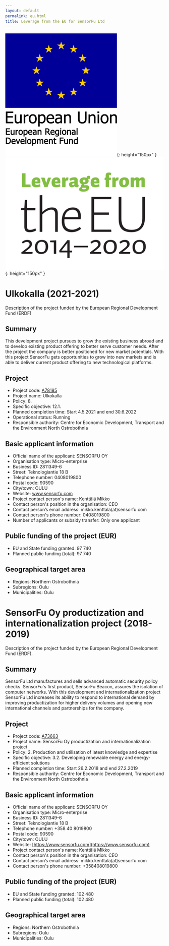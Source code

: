 ```yaml
---
layout: default
permalink: eu.html
title: Leverage from the EU for SensorFu Ltd
---
```


![European Regional Development Fund logo](img/eu_eakr.png){: height="150px" }
![Leverage from the EU logo](img/leverage_eu.png){: height="150px" }


# Ulkokalla (2021-2021)

Description of the project funded by the European Regional Development Fund (ERDF)

## Summary

This development project pursues to grow the existing business abroad and to
develop existing product offering to better serve customer needs. After the
project the company is better positioned for new market potentials. With this
project SensorFu gets opportunities to grow into new markets and is able to
deliver current product offering to new technological platforms.

## Project

* Project code: [A78185](https://www.eura2014.fi/rrtiepa/projekti.php?projektikoodi=A78185&lang=en)
* Project name: Ulkokalla
* Policy: 8.
* Specific objective: 12.1.
* Planned completion time: Start 4.5.2021 and end 30.6.2022
* Operational status: Running
* Responsible authority: Centre for Economic Development, Transport and the Environment North Ostrobothnia

## Basic applicant information

* Official name of the applicant: SENSORFU OY
* Organisation type: Micro-enterprise
* Business ID: 2811349-6
* Street: Teknologiantie 18 B
* Telephone number: 0408019800
* Postal code: 90590
* City/town: OULU
* Website: www.sensorfu.com
* Project contact person's name: Kenttälä Mikko
* Contact person's position in the organisation: CEO
* Contact person’s email address: mikko.kenttala(at)sensorfu.com
* Contact person's phone number: 0408019800
* Number of applicants or subsidy transfer: Only one applicant

## Public funding of the project (EUR)

* EU and State funding granted: 97 740
* Planned public funding (total): 97 740

## Geographical target area

* Regions: Northern Ostrobothnia
* Subregions: Oulu
* Municipalities: Oulu

# SensorFu Oy productization and internationalization project (2018-2019)

Description of the project funded by the European Regional Development Fund (ERDF).

## Summary

SensorFu Ltd manufactures and sells advanced automatic security policy checks.
SensorFu's first product, SensorFu Beacon, assures the isolation of computer
networks. With this development and internationalization project SensorFu Ltd
increases its ability to respond to international demand by improving
productization for higher delivery volumes and opening new international
channels and partnerships for the company.

## Project

* Project code: [A73663](https://www.eura2014.fi/rrtiepa/projekti.php?projektikoodi=A73663&lang=en)
* Project name: SensorFu Oy productization and internationalization project
* Policy: 2. Production and utilisation of latest knowledge and expertise
* Specific objective: 3.2. Developing renewable energy and energy-efficient solutions
* Planned completion time: Start 26.2.2018 and end 27.2.2019
* Responsible authority: Centre for Economic Development, Transport and the Environment North Ostrobothnia

## Basic applicant information

* Official name of the applicant: SENSORFU OY
* Organisation type: Micro-enterprise
* Business ID: 2811349-6
* Street: Teknologiantie 18 B
* Telephone number: +358 40 8019800
* Postal code: 90590
* City/town: OULU
* Website: [https://www.sensorfu.com](https://www.sensorfu.com)
* Project contact person's name: Kenttälä Mikko
* Contact person's position in the organisation: CEO
* Contact person’s email address: mikko.kenttala(at)sensorfu.com
* Contact person's phone number: +358408019800

## Public funding of the project (EUR)

* EU and State funding granted: 102 480
* Planned public funding (total): 102 480

## Geographical target area

* Regions: Northern Ostrobothnia
* Subregions: Oulu
* Municipalities: Oulu
